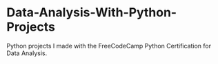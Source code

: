 # Data-Analysis-With-Python-Projects
Python projects I made with the FreeCodeCamp Python Certification for Data Analysis.
